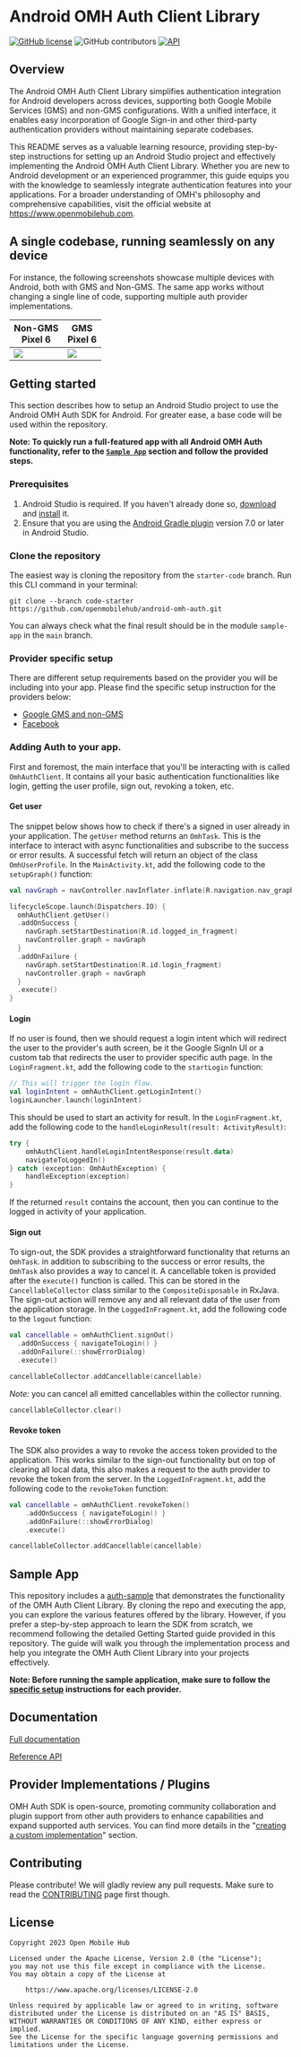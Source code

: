 # Android OMH Auth Client Library

[![GitHub license](https://img.shields.io/github/license/openmobilehub/omh-auth)](https://github.com/openmobilehub/omh-auth/blob/main/LICENSE)
![GitHub contributors](https://img.shields.io/github/contributors/openmobilehub/omh-auth)
[![API](https://img.shields.io/badge/API-23%2B-green.svg?style=flat)](https://developer.android.com/studio/releases/platforms#6.0)

## Overview

The Android OMH Auth Client Library simplifies authentication integration for Android developers across devices, supporting both Google Mobile Services (GMS) and non-GMS configurations. With a unified interface, it enables easy incorporation of Google Sign-in and other third-party authentication providers without maintaining separate codebases.

This README serves as a valuable learning resource, providing step-by-step instructions for setting up an Android Studio project and effectively implementing the Android OMH Auth Client Library. Whether you are new to Android development or an experienced programmer, this guide equips you with the knowledge to seamlessly integrate authentication features into your applications. For a broader understanding of OMH's philosophy and comprehensive capabilities, visit the official website at https://www.openmobilehub.com.

## A single codebase, running seamlessly on any device

For instance, the following screenshots showcase multiple devices with Android, both with GMS and Non-GMS. The same app works without changing a single line of code, supporting multiple auth provider implementations.

<div align="center">

| Non-GMS </br> Pixel 6                                                                                     | GMS </br> Pixel 6                                                                                         |
| --------------------------------------------------------------------------------------------------------- | --------------------------------------------------------------------------------------------------------- |
| <img src="https://github.com/openmobilehub/omh-auth/assets/1755383/6cd96f8d-c5dd-469f-b73b-f1a793597bcb"> | <img src="https://github.com/openmobilehub/omh-auth/assets/1755383/dcf3df18-ce91-45e7-8455-2eb64a814137"> |

</div>

## Getting started

This section describes how to setup an Android Studio project to use the Android OMH Auth SDK for Android. For greater ease, a base code will be used within the repository.

**Note: To quickly run a full-featured app with all Android OMH Auth functionality, refer to the [`Sample App`](#sample-app) section and follow the provided steps.**

### Prerequisites

1. Android Studio is required. If you haven't already done so, [download](https://developer.android.com/studio/index.html) and [install](https://developer.android.com/studio/install.html?pkg=studio) it.
2. Ensure that you are using the [Android Gradle plugin](https://developer.android.com/studio/releases/gradle-plugin) version 7.0 or later in Android Studio.

### Clone the repository

The easiest way is cloning the repository from the `starter-code` branch. Run this CLI command in your terminal:

```
git clone --branch code-starter https://github.com/openmobilehub/android-omh-auth.git
```

You can always check what the final result should be in the module `sample-app` in the `main` branch.

### Provider specific setup

There are different setup requirements based on the provider you will be including into your app. Please find the specific setup instruction for the providers below:

- [Google GMS and non-GMS](/packages/plugin-google-gms/Readme.md)
- [Facebook](/packages/plugin-facebook/Readme.md)

### Adding Auth to your app.

First and foremost, the main interface that you'll be interacting with is called `OmhAuthClient`. It contains all your basic authentication functionalities like login, getting the user profile, sign out, revoking a token, etc.

#### Get user

The snippet below shows how to check if there's a signed in user already in your application. The `getUser` method returns an `OmhTask`. This is the interface to interact with async functionalities and subscribe to the success or error results. A successful fetch will return an object of the class `OmhUserProfile`. In the `MainActivity.kt`, add the following code to the `setupGraph()` function:

```kotlin
val navGraph = navController.navInflater.inflate(R.navigation.nav_graph)

lifecycleScope.launch(Dispatchers.IO) {
  omhAuthClient.getUser()
  .addOnSuccess {
    navGraph.setStartDestination(R.id.logged_in_fragment)
    navController.graph = navGraph
  }
  .addOnFailure {
    navGraph.setStartDestination(R.id.login_fragment)
    navController.graph = navGraph
  }
  .execute()
}
```

#### Login

If no user is found, then we should request a login intent which will redirect the user to the provider's auth screen, be it the Google SignIn UI or a custom tab that redirects the user to provider specific auth page. In the `LoginFragment.kt`, add the following code to the `startLogin` function:

```kotlin
// This will trigger the login flow.
val loginIntent = omhAuthClient.getLoginIntent()
loginLauncher.launch(loginIntent)
```

This should be used to start an activity for result. In the `LoginFragment.kt`, add the following code to the `handleLoginResult(result: ActivityResult)`:

```kotlin
try {
    omhAuthClient.handleLoginIntentResponse(result.data)
    navigateToLoggedIn()
} catch (exception: OmhAuthException) {
    handleException(exception)
}
```

If the returned `result` contains the account, then you can continue to the logged in activity of your application.

#### Sign out

To sign-out, the SDK provides a straightforward functionality that returns an `OmhTask`. in addition to subscribing to the success or error results, the `OmhTask` also provides a way to cancel it. A cancellable token is provided after the `execute()` function is called. This can be stored in the `CancellableCollector` class similar to the `CompositeDisposable` in RxJava. The sign-out action will remove any and all relevant data of the user from the application storage. In the `LoggedInFragment.kt`, add the following code to the `logout` function:

```kotlin
val cancellable = omhAuthClient.signOut()
  .addOnSuccess { navigateToLogin() }
  .addOnFailure(::showErrorDialog)
  .execute()

cancellableCollector.addCancellable(cancellable)
```

_Note:_ you can cancel all emitted cancellables within the collector running.

```kotlin
cancellableCollector.clear()
```

#### Revoke token

The SDK also provides a way to revoke the access token provided to the application. This works similar to the sign-out functionality but on top of clearing all local data, this also makes a request to the auth provider to revoke the token from the server. In the `LoggedInFragment.kt`, add the following code to the `revokeToken` function:

```kotlin
val cancellable = omhAuthClient.revokeToken()
    .addOnSuccess { navigateToLogin() }
    .addOnFailure(::showErrorDialog)
    .execute()

cancellableCollector.addCancellable(cancellable)
```

## Sample App

This repository includes a [auth-sample](/apps/auth-sample) that demonstrates the functionality of the OMH Auth Client Library. By cloning the repo and executing the app, you can explore the various features offered by the library. However, if you prefer a step-by-step approach to learn the SDK from scratch, we recommend following the detailed Getting Started guide provided in this repository. The guide will walk you through the implementation process and help you integrate the OMH Auth Client Library into your projects effectively.

**Note: Before running the sample application, make sure to follow the [specific setup](#provider-specific-setup) instructions for each provider.**

## Documentation

[Full documentation](/docs/advanced/README.md)

[Reference API](https://openmobilehub.github.io/omh-auth)

## Provider Implementations / Plugins

OMH Auth SDK is open-source, promoting community collaboration and plugin support from other auth providers to enhance capabilities and expand supported auth services. You can find more details in the "[creating a custom implementation](/docs/advanced/Plugins.md)" section.

## Contributing

Please contribute! We will gladly review any pull requests. Make sure to read
the [CONTRIBUTING](/CONTRIBUTING.md) page first though.

## License

```
Copyright 2023 Open Mobile Hub

Licensed under the Apache License, Version 2.0 (the "License");
you may not use this file except in compliance with the License.
You may obtain a copy of the License at

    https://www.apache.org/licenses/LICENSE-2.0

Unless required by applicable law or agreed to in writing, software
distributed under the License is distributed on an "AS IS" BASIS,
WITHOUT WARRANTIES OR CONDITIONS OF ANY KIND, either express or implied.
See the License for the specific language governing permissions and
limitations under the License.
```
